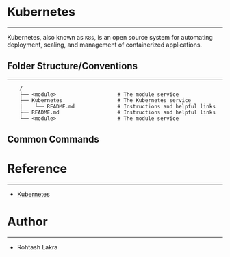 # Kubernetes

---


Kubernetes, also known as ```K8s```, is an open source system for automating deployment, scaling, and management of containerized applications.

## Folder Structure/Conventions

---

```
    /
    ├── <module>                    # The module service
    ├── Kubernetes                  # The Kubernetes service    
    |    └── README.md              # Instructions and helpful links
    ├── README.md                   # Instructions and helpful links
    └── <module>                    # The module service
```

## Common Commands




# Reference

---

- [Kubernetes](https://kubernetes.io/)



# Author

---

- Rohtash Lakra
